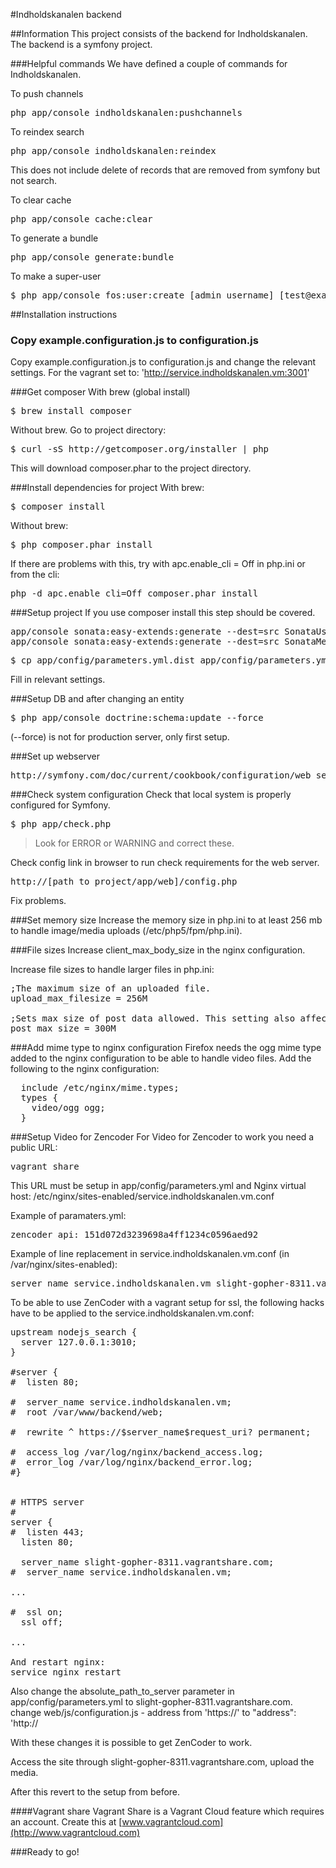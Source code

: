#Indholdskanalen backend

##Information
This project consists of the backend for Indholdskanalen. The backend is a symfony project.

###Helpful commands
We have defined a couple of commands for Indholdskanalen.

To push channels
<pre>
php app/console indholdskanalen:pushchannels
</pre>

To reindex search
<pre>
php app/console indholdskanalen:reindex
</pre>
This does not include delete of records that are removed from symfony but not search.

To clear cache
<pre>
php app/console cache:clear
</pre>

To generate a bundle
<pre>
php app/console generate:bundle
</pre>

To make a super-user
<pre>
$ php app/console fos:user:create [admin_username] [test@example.com] [p@ssword] --super-admin
</pre>


##Installation instructions

### Copy example.configuration.js to configuration.js
Copy example.configuration.js to configuration.js and change the relevant settings.
For the vagrant set to: 'http://service.indholdskanalen.vm:3001'

###Get composer
With brew (global install)
<pre>
$ brew install composer
</pre>

Without brew. Go to project directory:

<pre>
$ curl -sS http://getcomposer.org/installer | php
</pre>

This will download composer.phar to the project directory.

###Install dependencies for project
With brew:
<pre>
$ composer install
</pre>

Without brew:
<pre>
$ php composer.phar install
</pre>

If there are problems with this, try with apc.enable_cli = Off in php.ini or from the cli:
<pre>
php -d apc.enable_cli=Off composer.phar install
</pre>

###Setup project
If you use composer install this step should be covered.

<pre>
app/console sonata:easy-extends:generate --dest=src SonataUserBundle
app/console sonata:easy-extends:generate --dest=src SonataMediaBundle
</pre>

<pre>
$ cp app/config/parameters.yml.dist app/config/parameters.yml
</pre>

Fill in relevant settings.

###Setup DB and after changing an entity
<pre>
$ php app/console doctrine:schema:update --force
</pre>
(--force) is not for production server, only first setup.

###Set up webserver
<pre>
http://symfony.com/doc/current/cookbook/configuration/web_server_configuration.html
</pre>

###Check system configuration
Check that local system is properly configured for Symfony.

<pre>
$ php app/check.php
</pre>

> Look for ERROR or WARNING and correct these.

Check config link in browser to run check requirements for the web server.

<pre>
http://[path_to_project/app/web]/config.php
</pre>

Fix problems.

###Set memory size
Increase the memory size in php.ini to at least 256 mb to handle image/media uploads (/etc/php5/fpm/php.ini).

###File sizes
Increase client_max_body_size in the nginx configuration.

Increase file sizes to handle larger files in php.ini:
<pre>
;The maximum size of an uploaded file.
upload_max_filesize = 256M

;Sets max size of post data allowed. This setting also affects file upload. To upload large files, this value must be larger than upload_max_filesize
post_max_size = 300M
</pre>

###Add mime type to nginx configuration
Firefox needs the ogg mime type added to the nginx configuration to be able to handle video files.
Add the following to the nginx configuration:
<pre>
  include /etc/nginx/mime.types;
  types {
    video/ogg ogg;
  }
</pre>

###Setup Video for Zencoder
For Video for Zencoder to work you need a public URL:
<pre>
vagrant share
</pre>
This URL must be setup in app/config/parameters.yml and Nginx virtual host: /etc/nginx/sites-enabled/service.indholdskanalen.vm.conf

Example of paramaters.yml:
<pre>
zencoder_api: 151d072d3239698a4ff1234c0596aed92
</pre>

Example of line replacement in service.indholdskanalen.vm.conf (in /var/nginx/sites-enabled):
<pre>
server_name service.indholdskanalen.vm slight-gopher-8311.vagrantshare.com;
</pre>

To be able to use ZenCoder with a vagrant setup for ssl, the following hacks have to be applied to the service.indholdskanalen.vm.conf:
<pre>
upstream nodejs_search {
  server 127.0.0.1:3010;
}

#server {
#  listen 80;

#  server_name service.indholdskanalen.vm;
#  root /var/www/backend/web;

#  rewrite ^ https://$server_name$request_uri? permanent;

#  access_log /var/log/nginx/backend_access.log;
#  error_log /var/log/nginx/backend_error.log;
#}


# HTTPS server
#
server {
#  listen 443;
  listen 80;

  server_name slight-gopher-8311.vagrantshare.com;
#  server_name service.indholdskanalen.vm;

...

#  ssl on;
  ssl off;

...

And restart nginx:
service nginx restart
</pre>

Also
change the absolute_path_to_server parameter in app/config/parameters.yml to slight-gopher-8311.vagrantshare.com.
change web/js/configuration.js - address from 'https://' to "address": 'http://

With these changes it is possible to get ZenCoder to work.

Access the site through slight-gopher-8311.vagrantshare.com, upload the media.

After this revert to the setup from before.

####Vagrant share
Vagrant Share is a Vagrant Cloud feature which requires an account. Create this at [www.vagrantcloud.com](http://www.vagrantcloud.com)

###Ready to go!
